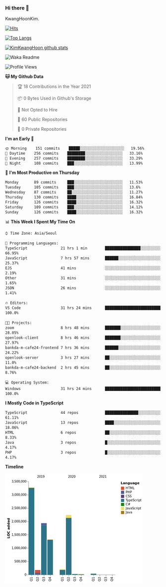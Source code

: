 ### Hi there 👋

KwangHoonKim.

[![Hits](https://hits.seeyoufarm.com/api/count/incr/badge.svg?url=https%3A%2F%2Fgithub.com%2Frhkdgns95)](https://hits.seeyoufarm.com)  

[![Top Langs](https://github-readme-stats.vercel.app/api/top-langs/?username=rhkdgns95&layout=compact)](https://github.com/anuraghazra/github-readme-stats)   

[![KimKwangHoon github stats](https://github-readme-stats.vercel.app/api?username=rhkdgns95&show_icons=true)](https://github.com/anuraghazra/github-readme-stats)  


<!--
**rhkdgns95/rhkdgns95** is a ✨ _special_ ✨ repository because its `README.md` (this file) appears on your GitHub profile.

Here are some ideas to get you started:

- 🔭 I’m currently working on ...
- 🌱 I’m currently learning ...
- 👯 I’m looking to collaborate on ...
- 🤔 I’m looking for help with ...
- 💬 Ask me about ...
- 📫 How to reach me: ...
- 😄 Pronouns: ...
- ⚡ Fun fact: ...
-->



![Waka Readme](https://github.com/rhkdgns95/rhkdgns95/workflows/Waka%20Readme/badge.svg)
<!--START_SECTION:waka-->
![Profile Views](http://img.shields.io/badge/Profile%20Views-1-blue)

**🐱 My Github Data** 

> 🏆 18 Contributions in the Year 2021
 > 
> 📦 0 Bytes Used in Github's Storage 
 > 
> 🚫 Not Opted to Hire
 > 
> 📜 60 Public Repositories 
 > 
> 🔑 0 Private Repositories  
 > 
**I'm an Early 🐤** 

```text
🌞 Morning    151 commits    █████░░░░░░░░░░░░░░░░░░░░   19.56% 
🌆 Daytime    256 commits    ████████░░░░░░░░░░░░░░░░░   33.16% 
🌃 Evening    257 commits    ████████░░░░░░░░░░░░░░░░░   33.29% 
🌙 Night      108 commits    ███░░░░░░░░░░░░░░░░░░░░░░   13.99%

```
📅 **I'm Most Productive on Thursday** 

```text
Monday       89 commits     ███░░░░░░░░░░░░░░░░░░░░░░   11.53% 
Tuesday      105 commits    ███░░░░░░░░░░░░░░░░░░░░░░   13.6% 
Wednesday    87 commits     ██░░░░░░░░░░░░░░░░░░░░░░░   11.27% 
Thursday     130 commits    ████░░░░░░░░░░░░░░░░░░░░░   16.84% 
Friday       126 commits    ████░░░░░░░░░░░░░░░░░░░░░   16.32% 
Saturday     109 commits    ███░░░░░░░░░░░░░░░░░░░░░░   14.12% 
Sunday       126 commits    ████░░░░░░░░░░░░░░░░░░░░░   16.32%

```


📊 **This Week I Spent My Time On** 

```text
⌚︎ Time Zone: Asia/Seoul

💬 Programming Languages: 
TypeScript               21 hrs 1 min        ████████████████░░░░░░░░░   66.95% 
JavaScript               7 hrs 57 mins       ██████░░░░░░░░░░░░░░░░░░░   25.37% 
EJS                      41 mins             ░░░░░░░░░░░░░░░░░░░░░░░░░   2.19% 
Other                    31 mins             ░░░░░░░░░░░░░░░░░░░░░░░░░   1.65% 
JSON                     26 mins             ░░░░░░░░░░░░░░░░░░░░░░░░░   1.41%

🔥 Editors: 
VS Code                  31 hrs 24 mins      █████████████████████████   100.0%

🐱‍💻 Projects: 
zoom                     8 hrs 48 mins       ███████░░░░░░░░░░░░░░░░░░   28.05% 
openlook-client          8 hrs 46 mins       ███████░░░░░░░░░░░░░░░░░░   27.97% 
bankda-m-cafe24-frontend 7 hrs 36 mins       ██████░░░░░░░░░░░░░░░░░░░   24.22% 
openlook-server          3 hrs 27 mins       ██░░░░░░░░░░░░░░░░░░░░░░░   11.0% 
bankda-m-cafe24-backend  2 hrs 45 mins       ██░░░░░░░░░░░░░░░░░░░░░░░   8.76%

💻 Operating System: 
Windows                  31 hrs 24 mins      █████████████████████████   100.0%

```

**I Mostly Code in TypeScript** 

```text
TypeScript               44 repos            ███████████████░░░░░░░░░░   61.11% 
JavaScript               13 repos            ████░░░░░░░░░░░░░░░░░░░░░   18.06% 
HTML                     6 repos             ██░░░░░░░░░░░░░░░░░░░░░░░   8.33% 
Java                     3 repos             █░░░░░░░░░░░░░░░░░░░░░░░░   4.17% 
PHP                      3 repos             █░░░░░░░░░░░░░░░░░░░░░░░░   4.17%

```


**Timeline**

![Chart not found](https://raw.githubusercontent.com/rhkdgns95/rhkdgns95/master/charts/bar_graph.png) 


<!--END_SECTION:waka-->
